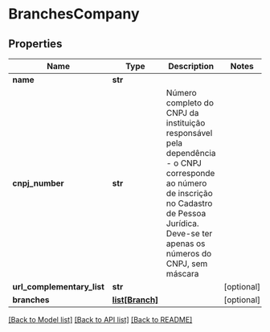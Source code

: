 # BranchesCompany

## Properties
Name | Type | Description | Notes
------------ | ------------- | ------------- | -------------
**name** | **str** |  | 
**cnpj_number** | **str** | Número completo do CNPJ da instituição responsável pela dependência - o CNPJ corresponde ao número de inscrição no Cadastro de Pessoa Jurídica. Deve-se ter apenas os números do CNPJ, sem máscara  | 
**url_complementary_list** | **str** |  | [optional] 
**branches** | [**list[Branch]**](Branch.md) |  | [optional] 

[[Back to Model list]](../README.md#documentation-for-models) [[Back to API list]](../README.md#documentation-for-api-endpoints) [[Back to README]](../README.md)


